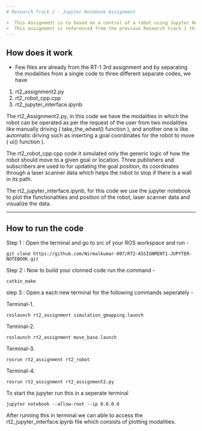 ```yaml
---
# Research Track 2 - Jupyter Notebook Assignment 

-  This Assignment is to based on a control of a robot using Jupyter Notebook
-  This assignment is referenced from the previous Research track 1 third assignment [rt 1 third assignment](https://github.com/Nirmalkumar-007/RT2-ASSIGNMENT1-JUPYTER-NOTEBOOK.git)
---
```

## How does it work
-  Few files are already from the RT-1 3rd assignment and by separating the modalities from a single code to three different separate codes, we have  
    
1. rt2_assignment2.py
2. rt2_robot_cpp.cpp
3. rt2_jupyter_interface.ipynb


The rt2_Assignment2.py, in this code we have the modalities in which the robot can be operated as per the request of the user from two modalities like manually driving ( take_the_wheel() function ), and another one is like automatic driving such as inserting a goal coordinates for the robot to move ( ui() function ).

The rt2_robot_cpp.cpp code it simulated only the generic logic of how the robot should move to a given goal or location. Three publishers and subscribers are used to for updating the goal position, its coordinates through a laser scanner data which helps the robot to stop if there is a wall in its path. 

The rt2_jupyter_interface.ipynb, for this code we use the jupyter notebook to plot the functionalities and position of the robot, laser scanner data and visualize the data. 

---
## How to run the code 

Step 1 : Open the terminal and go to src of your ROS workspace and run -

<pre><code>git clone https://github.com/Nirmalkumar-007/RT2-ASSIGNMENT1-JUPYTER-NOTEBOOK.git</code></pre>

Step 2 : Now to build your clonned code run the command -

<pre><code>catkin_make</code></pre>

step 3 : Open a each new terminal for the following commands seperately -
 
Terminal-1. 

<pre><code>roslaunch rt2_assignment simulation_gmapping.launch</code></pre>

Terminal-2.

<pre><code>roslaunch rt2_assignment move_base.launch</code></pre>

Terminal-3.

<pre><code>rosrun rt2_assignment rt2_robot</code></pre>

Terminal-4.

<pre><code>rosrun rt2_assignment rt2_assignment2.py</code></pre>

To start the jupyter run this in a seperate terminal 

<pre><code>jupyter notebook --allow-root --ip 0.0.0.0</code></pre>

After running this in terminal we can able to access the rt2_jupyter_interface.ipynb file which consists of plotting modalities. 


